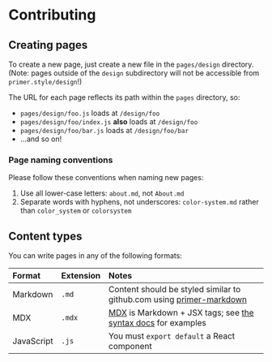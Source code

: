 # Contributing

## Creating pages

To create a new page, just create a new file in the `pages/design` directory. (Note: pages outside of the `design` subdirectory will not be accessible from `primer.style/design`!)

The URL for each page reflects its path within the `pages` directory, so:

- `pages/design/foo.js` loads at `/design/foo`
- `pages/design/foo/index.js` **also** loads at `/design/foo`
- `pages/design/foo/bar.js` loads at `/design/foo/bar`
- ...and so on!

### Page naming conventions

Please follow these conventions when naming new pages:

1. Use all lower-case letters: `about.md`, not `About.md`
1. Separate words with hyphens, not underscores: `color-system.md` rather than `color_system` or `colorsystem`

## Content types

You can write pages in any of the following formats:

| Format     | Extension | Notes                                                                                      |
| :--------- | :-------- | :----------------------------------------------------------------------------------------- |
| Markdown   | `.md`     | Content should be styled similar to github.com using [primer-markdown]                     |
| MDX        | `.mdx`    | [MDX] is Markdown + JSX tags; see [the syntax docs](https://mdxjs.com/syntax) for examples |
| JavaScript | `.js`     | You must `export default` a React component                                                |

[mdx]: https://mdxjs.com/
[primer-markdown]: https://primer.style/css/components/markdown
